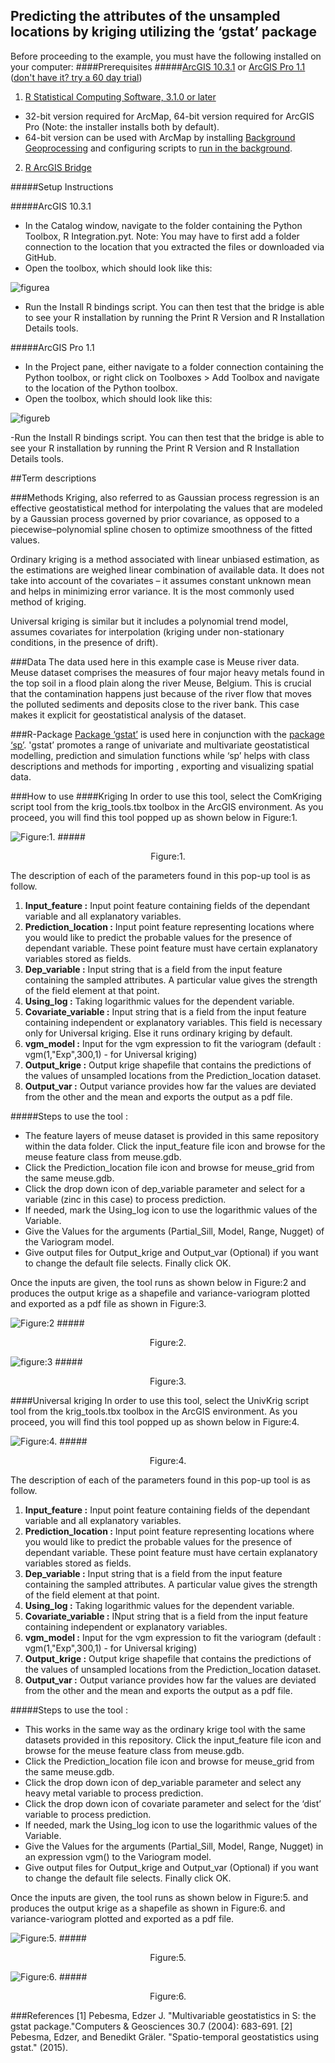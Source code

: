 
## **Predicting the attributes of the unsampled locations by kriging utilizing the ‘gstat’ package**

Before proceeding to the example, you must have the following installed on your computer:
####Prerequisites
#####[ArcGIS 10.3.1](http://desktop.arcgis.com/en/arcmap/) or [ArcGIS Pro 1.1](http://pro.arcgis.com/en/pro-app/) ([don't have it? try a 60 day trial](http://www.esri.com/software/arcgis/arcgis-for-desktop/free-trial))
1. [R Statistical Computing Software, 3.1.0 or later](http://cran.cnr.berkeley.edu/bin/windows/base/)
 - 32-bit version required for ArcMap, 64-bit version required for ArcGIS Pro (Note: the installer installs both by default).
 - 64-bit version can be used with ArcMap by installing [Background Geoprocessing](http://desktop.arcgis.com/en/arcmap/10.3/analyze/executing-tools/64bit-background.htm) and configuring scripts to [run in the background](http://desktop.arcgis.com/en/arcmap/10.3/analyze/executing-tools/foreground-and-background-processing.htm).
2. [R ArcGIS Bridge](https://github.com/R-ArcGIS/r-bridge-install)

#####Setup Instructions

#####ArcGIS 10.3.1
 - In the Catalog window, navigate to the folder containing the Python Toolbox, R Integration.pyt. Note: You may have to first add a folder connection to the location that you extracted the files or downloaded via GitHub.
 - Open the toolbox, which should look like this:

![figurea](https://github.com/san02/Images_GIS/blob/master/new1.png)
  

 - Run the Install R bindings script. You can then test that the bridge is able to see your R installation by running the Print R Version and R Installation Details tools.

#####ArcGIS Pro 1.1
 - In the Project pane, either navigate to a folder connection containing the Python toolbox, or right click on Toolboxes > Add Toolbox and navigate to the location of the Python toolbox.
 - Open the toolbox, which should look like this:

 ![figureb](https://github.com/san02/Images_GIS/blob/master/new.png)

 -Run the Install R bindings script. You can then test that the bridge is able to see your R installation by running the Print R Version and R Installation Details tools.
 
##Term descriptions

###Methods
Kriging, also referred to as Gaussian process regression is an effective geostatistical method for interpolating the values that are modeled by a Gaussian process governed by prior covariance, as opposed to a piecewise–polynomial spline chosen to optimize smoothness of the fitted values.

Ordinary kriging is a method associated with linear unbiased estimation, as the estimations are weighed linear combination of available data. It does not take into account of the covariates – it assumes constant unknown mean and helps in minimizing error variance. It is the most commonly used method of kriging.

Universal kriging is similar but it includes a polynomial trend model, assumes covariates for interpolation (kriging under non-stationary conditions, in the presence of drift).

###Data
The data used here in this example case is Meuse river data.
Meuse dataset comprises the measures of four major heavy metals found in the top soil in a flood plain along the river Meuse, Belgium. This is crucial that the contamination happens just because of the river flow that moves the polluted sediments and deposits close to the river bank. This case makes it explicit for geostatistical analysis of the dataset.

###R-Package
[Package ‘gstat’](https://cran.r-project.org/web/packages/gstat/gstat.pdf) is used here in conjunction with the [package ‘sp’](https://cran.r-project.org/web/packages/sp/sp.pdf). 'gstat’ promotes a range of univariate and multivariate geostatistical modelling, prediction and simulation functions while ‘sp’ helps with class descriptions and methods for importing , exporting and visualizing spatial data.

###How to use
####Kriging
In order to use this tool, select the ComKriging script tool from the krig_tools.tbx toolbox in the ArcGIS environment. As you proceed, you will find this tool popped up as shown below in Figure:1.

![Figure:1.](https://github.com/san02/Images_GIS/blob/master/ordkrigtool.png)
#####<p align="center">Figure:1.</p>


The description of each of the parameters found in this pop-up tool is as follow.

1. **Input_feature  :** Input point feature containing fields of the dependant variable and all explanatory variables.
2. **Prediction_location  :** Input point feature representing locations where you would like to predict the probable values for the presence of  dependant variable. These point feature must have certain explanatory variables stored as fields.
3. **Dep_variable  :** Input string that is a field from the input feature containing the sampled attributes. A particular value gives the strength of the field element at that point.
4. **Using_log  :** Taking logarithmic values for the dependent variable.
5. **Covariate_variable  :** Input string that is a field from the input feature containing independent or explanatory variables. This field is necessary only for Universal kriging. Else it runs ordinary kriging by default. 
6. **vgm_model  :** Input for the vgm expression to fit the variogram (default : vgm(1,"Exp",300,1) - for Universal kriging)
7. **Output_krige  :**  Output krige shapefile that contains the predictions of the values of unsampled locations from the Prediction_location dataset.
8. **Output_var  :**  Output variance provides how far the values are deviated from the other and the mean and exports the output as a pdf file.

#####Steps to use the tool :
* The feature layers of meuse dataset is provided in this same repository within the data folder. Click the input_feature file icon and browse for the meuse feature class from meuse.gdb. 
* Click the Prediction_location file icon and browse for meuse_grid from the same meuse.gdb. 
* Click the drop down icon of dep_variable parameter and select for a variable (zinc in this case) to process prediction. 
* If needed, mark the Using_log icon to use the logarithmic values of the Variable.  
* Give the Values for the arguments (Partial_Sill, Model, Range, Nugget) of the Variogram model.
* Give output files for Output_krige and Output_var (Optional) if you want to change the default file selects. Finally click OK.

Once the inputs are given, the tool runs as shown below in Figure:2 and produces the output krige as a shapefile and variance-variogram plotted and exported as a pdf file as shown in Figure:3.


![Figure:2](https://github.com/san02/Images_GIS/blob/master/ordkrigtoolrun.png)
#####<p align="center">Figure:2.</p>


![figure:3](https://github.com/san02/Images_GIS/blob/master/ordkrigoutput.png)
#####<p align="center">Figure:3.</p>



####Universal kriging
In order to use this tool, select the UnivKrig script tool from the krig_tools.tbx toolbox in the ArcGIS environment. As you proceed, you will find this tool popped up as shown below in Figure:4.


![Figure:4.](https://github.com/san02/Images_GIS/blob/master/univkrigtool.png)
#####<p align="center">Figure:4.</p>


The description of each of the parameters found in this pop-up tool is as follow.

1. **Input_feature  :** Input point feature containing fields of the dependant variable and all explanatory variables.
2. **Prediction_location  :** Input point feature representing locations where you would like to predict the probable values for the presence of  dependant variable. These point feature must have certain explanatory variables stored as fields.
3. **Dep_variable  :** Input string that is a field from the input feature containing the sampled attributes. A particular value gives the strength of the field element at that point.
4. **Using_log  :** Taking logarithmic values for the dependent variable.
5. **Covariate_variable  :** INput string that is a field from the input feature containing independent or explanatory variables.
6. **vgm_model  :** Input for the vgm expression to fit the variogram (default : vgm(1,"Exp",300,1) - for Universal kriging)
7. **Output_krige  :**  Output krige shapefile that contains the predictions of the values of unsampled locations from the Prediction_location dataset.
8. **Output_var  :**  Output variance provides how far the values are deviated from the other and the mean and exports the output as a pdf file.


#####Steps to use the tool :

* This works in the same way as the ordinary krige tool with the same datasets provided in this repository. Click the input_feature file icon and browse for the meuse feature class from meuse.gdb. 
* Click the Prediction_location file icon and browse for meuse_grid from the same meuse.gdb. 
* Click the drop down icon of dep_variable parameter and select any heavy metal variable to process prediction. 
* Click the drop down icon of covariate parameter and select for the ‘dist’ variable to process prediction. 
* If needed, mark the Using_log icon to use the logarithmic values of the Variable.  
* Give the Values for the arguments (Partial_Sill, Model, Range, Nugget) in an expression vgm() to the Variogram model.
* Give output files for Output_krige and Output_var (Optional) if you want to change the default file selects. Finally click OK.

Once the inputs are given, the tool runs as shown below in Figure:5. and produces the output krige as a shapefile as shown in Figure:6. and variance-variogram plotted and exported as a pdf file.


![Figure:5.](https://github.com/san02/Images_GIS/blob/master/univkrigtoolrun.png)
#####<p align="center"> Figure:5.</p>


![Figure:6.](https://github.com/san02/Images_GIS/blob/master/univkrigoutput.png)
#####<p align="center">Figure:6.</p>



###References 
  [1] Pebesma, Edzer J. "Multivariable geostatistics in S: the gstat package."Computers & Geosciences 30.7 (2004): 683-691. 
  [2] Pebesma, Edzer, and Benedikt Gräler. "Spatio-temporal geostatistics using gstat." (2015).
 
